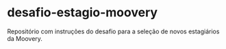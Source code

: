 # desafio-estagio-moovery
Repositório com instruções do desafio para a seleção de novos estagiários da Moovery.
